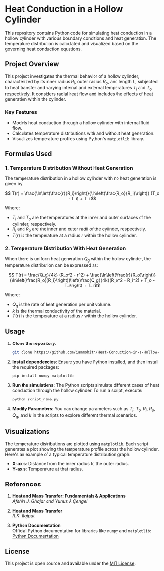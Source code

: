 # Heat Conduction in a Hollow Cylinder

This repository contains Python code for simulating heat conduction in a hollow cylinder with various boundary conditions and heat generation. The temperature distribution is calculated and visualized based on the governing heat conduction equations.

## Project Overview

This project investigates the thermal behavior of a hollow cylinder, characterized by 
its inner radius $R_i$, outer radius $R_o$, and length $L$, subjected to heat transfer and varying internal and external temperatures $T_i$ and $T_o$ respectively.
It considers radial heat flow and includes the effects of heat generation within the cylinder.

### Key Features
- Models heat conduction through a hollow cylinder with internal fluid flow.
- Calculates temperature distributions with and without heat generation.
- Visualizes temperature profiles using Python's `matplotlib` library.

## Formulas Used

### 1. **Temperature Distribution Without Heat Generation**

The temperature distribution in a hollow cylinder with no heat generation is given by:

$$
T(r) = \frac{\ln\left(\frac{r}{R_i}\right)}{\ln\left(\frac{R_o}{R_i}\right)} (T_o - T_i) + T_i
$$

Where:
- $T_i$ and $T_o$ are the temperatures at the inner and outer surfaces of the cylinder, respectively.
- $R_i$ and $R_o$ are the inner and outer radii of the cylinder, respectively.
- $T(r)$ is the temperature at a radius $r$ within the hollow cylinder.

### 2. **Temperature Distribution With Heat Generation**

When there is uniform heat generation $Q_g$ within the hollow cylinder, the temperature distribution can be expressed as:

$$
T(r) = \frac{Q_g}{4k} (R_o^2 - r^2) + \frac{\ln\left(\frac{r}{R_o}\right)}{\ln\left(\frac{R_o}{R_i}\right)}\left(\frac{Q_g}{4k}(R_o^2 - R_i^2) + T_o - T_i\right) + T_i
$$

Where:
- $Q_g$ is the rate of heat generation per unit volume.
- $k$ is the thermal conductivity of the material.
- $T(r)$ is the temperature at a radius $r$ within the hollow cylinder.

## Usage

1. **Clone the repository**:
   ```bash
   git clone https://github.com/iammohith/Heat-Conduction-in-a-Hollow-Cylinder.git

2. **Install dependencies**:
   Ensure you have Python installed, and then install the required packages:
   ```bash
   pip install numpy matplotlib
   ```

3. **Run the simulations**:
   The Python scripts simulate different cases of heat conduction through the hollow cylinder. To run a script, execute:
   ```bash
   python script_name.py
   ```

4. **Modify Parameters**:
   You can change parameters such as $T_i$, $T_o$, $R_i$, $R_o$, $Q_g$, and $k$ in the scripts to explore different thermal scenarios.

## Visualizations

The temperature distributions are plotted using `matplotlib`. Each script generates a plot showing the temperature profile across the hollow cylinder. Here's an example of a typical temperature distribution graph:
- **X-axis**: Distance from the inner radius to the outer radius.
- **Y-axis**: Temperature at that radius.

## References

1. **Heat and Mass Transfer: Fundamentals & Applications**  
   *Afshin J. Ghajar and Yunus A Çengel*

2. **Heat and Mass Transfer**  
   *R.K. Rajput*

3. **Python Documentation**  
   Official Python documentation for libraries like `numpy` and `matplotlib`:  
   [Python Documentation](https://docs.python.org/3/)

## License

This project is open source and available under the [MIT License](LICENSE).
